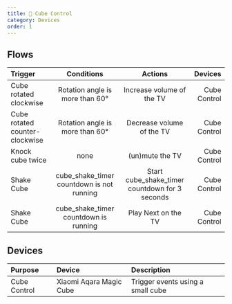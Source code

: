 ```yaml
---
title: 🧊 Cube Control
category: Devices
order: 1
---
```


## Flows

| Trigger       | Conditions    | Actions | Devices |
|:------------- |:-------------:|:-------:| ------: |
| Cube rotated clockwise | Rotation angle is more than 60° | Increase volume of the TV | Cube Control |
| Cube rotated counter-clockwise | Rotation angle is more than 60° | Decrease volume of the TV | Cube Control |
| Knock cube twice | none | (un)mute the TV | Cube Control | 
| Shake Cube | cube_shake_timer countdown is not running | Start cube_shake_timer countdown for 3 seconds | Cube Control |
| Shake Cube | cube_shake_timer countdown is running | Play Next on the TV | Cube Control |

## Devices

| Purpose | Device | Description |
|:------- | :----- | :---------- |
| Cube Control | Xiaomi Aqara Magic Cube | Trigger events using a small cube |
